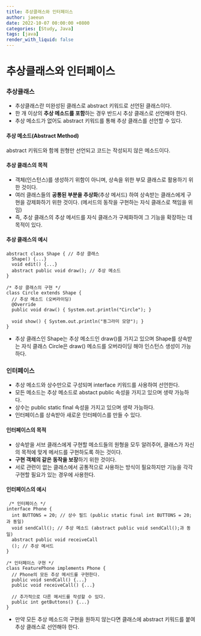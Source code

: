 ```yaml
---
title: 추상클래스와 인터페이스
author: jaeeun
date: 2022-10-07 00:00:00 +0800
categories: [Study, Java]
tags: [java]
render_with_liquid: false
---
```


# 추상클래스와 인터페이스

### 추상클래스
- 추상클래스란 미완성된 클래스로 abstract 키워드로 선언된 클래스이다.
- 한 개 이상의 **추상 메소드를 포함**하는 경우 반드시 추상 클래스로 선언해야 한다.
- 추상 메소드가 없어도 abstract 키워드를 통해 추상 클래스를 선언할 수 있다.

#### 추상 메소드(Abstract Method)
abstract 키워드와 함께 원형만 선언되고 코드는 작성되지 않은 메소드이다.

#### 추상 클래스의 목적

- 객체(인스턴스)를 생성하기 위함이 아니며, 상속을 위한 부모 클래스로 활용하기 위한 것이다. 
- 여러 클래스들의 **공통된 부분을 추상화**(추상 메서드) 하여 상속받는 클래스에게 구현을 강제화하기 위한 것이다. (메서드의 동작을 구현하는 자식 클래스로 책임을 위임)
- 즉, 추상 클래스의 추상 메서드를 자식 클래스가 구체화하여 그 기능을 확장하는 데 목적이 있다.

#### 추상 클래스의 예시

```
abstract class Shape { // 추상 클래스
  Shape() {...}
  void edit() {...}
  abstract public void draw(); // 추상 메소드
}

/* 추상 클래스의 구현 */
class Circle extends Shape {
  // 추상 메소드 (오버라이딩)
  @Override
  public void draw() { System.out.println("Circle"); } 
  
  void show() { System.out.println("동그라미 모양"); }
}
```
- 추상 클래스인 Shape는 추상 메소드인 draw()를 가지고 있으며 Shape를 상속받는 자식 클래스 Circle은 draw() 메소드를 오버라이딩 해야 인스턴스 생성이 가능하다.

### 인터페이스
- 추상 메소드와 상수만으로 구성되며 interface 키워드를 사용하여 선언한다.
- 모든 메소드는 추상 메소드로 abstact public 속성을 가지고 있으며 생략 가능하다.
- 상수는 public static final 속성을 가지고 있으며 생략 가능하다.
- 인터페이스를 상속받아 새로운 인터페이스를 만들 수 있다.

#### 인터페이스의 목적

- 상속받을 서브 클래스에게 구현할 메소드들의 원형을 모두 알려주어, 클래스가 자신의 목적에 맞게 메서드를 구현하도록 하는 것이다.
- **구현 객체의 같은 동작을 보장**하기 위한 것이다.
- 서로 관련이 없는 클래스에서 공통적으로 사용하는 방식이 필요하지만 기능을 각각 구현할 필요가 있는 경우에 사용한다.

#### 인터페이스의 예시

```
 /* 인터페이스 */
interface Phone {
  int BUTTONS = 20; // 상수 필드 (public static final int BUTTONS = 20;과 동일)
  void sendCall(); // 추상 메소드 (abstract public void sendCall();과 동일)
  abstract public void receiveCall
  (); // 추상 메서드
}

/* 인터페이스 구현 */
class FeaturePhone implements Phone {
  // Phone의 모든 추상 메서드를 구현한다.
  public void sendCall() {...}
  public void receiveCall() {...}

  // 추가적으로 다른 메서드를 작성할 수 있다.
  public int getButtons() {...}
}

```

- 만약 모든 추상 메소드의 구현을 원하지 않는다면 클래스에 abstract 키워드를 붙여 추상 클래스로 선언해야 한다.
